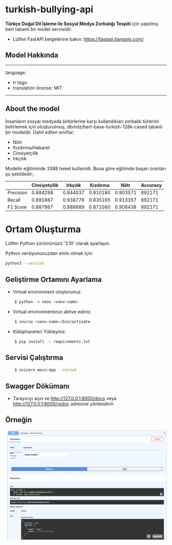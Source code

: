 # turkish-bullying-api

**Türkçe Doğal Dil İşleme ile Sosyal Medya Zorbalığı Tespiti** için yapılmış bert tabanlı bir model servisidir.
- Lütfen FastAPI belgelerine bakın: https://fastapi.tiangolo.com/

## Model Hakkında 

---
language:
- tr
tags:
- translation
license: MIT
---

## About the model
İnsanların sosyal medyada birbirlerine karşı kullandıkları zorbalık türlerini belirlemek için oluşturulmuş, dbmdz/bert-base-turkish-128k-cased tabanlı bir modeldir.
Dahil edilen sınıflar;

- Nötr
- Kızdırma/Hakaret
- Cinsiyetçilik
- Irkçılık

Modelin eğitiminde 3388 tweet kullanıldı. Buna göre eğitimde başarı oranları şu şekildedir;

|        | Cinsiyetçilik | Irkçılık | Kızdırma | Nötr | Accuracy |
| ------ | ------  | ------ | ------  | ------ | ------ |
| Precision | 0.884298 | 0.844037 | 0.910180 | 0.903571 | 892171 |
| Recall  | 0.891667 | 0.938776 | 0.835165 | 0.913357 | 892171 |
| F1 Score | 0.887967 | 0.888889 | 0.871060 | 0.908438 | 892171 |


# Ortam Oluşturma

Lütfen Python sürümünüzü '3.10' olarak ayarlayın.

Python versiyonunuzdan emin olmak için:

```bash
python3 --version
```

## Geliştirme Ortamını Ayarlama

- Virtual environment oluşturunuz.
```bash
    $ python -m venv <venv-name>
```
- Virtual environmentınızı aktive ediniz.
```bash
    $ source <venv-name>/bin/activate
```
- Kütüphaneleri Yükleyiniz.
```bash
    $ pip install -r requirements.txt
```


## Servisi Çalıştırma

```bash
    $ uvicorn main:app --reload
```
## Swagger Dökümanı

* Tarayıcıyı açın ve http://127.0.0.1:8000/docs veya http://127.0.0.1:8000/redoc adresine yönlendirin


## Örneğin

  ![plot](./static/img/swagger.jpeg)
